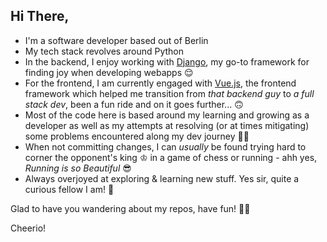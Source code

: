 ## Hi There,

- I'm a software developer based out of Berlin
- My tech stack revolves around Python
- In the backend, I enjoy working with [Django](https://www.djangoproject.com/), my go-to framework for finding joy when
  developing webapps 😌
- For the frontend, I am currently engaged with [Vue.js](https://vuejs.org/), the frontend framework which helped me
  transition from _that backend guy_ to _a full stack dev_, been a fun ride and on it goes further... 🙃
- Most of the code here is based around my learning and growing as a developer as well as my attempts at resolving (or
  at times mitigating) some problems encountered along my dev journey 💪🏼
- When not committing changes, I can _usually_ be found trying hard to corner the opponent's king ♔ in a game of chess
  or running - ahh yes, _Running is so Beautiful_ 😎
- Always overjoyed at exploring & learning new stuff. Yes sir, quite a curious fellow I am! 🤭

Glad to have you wandering about my repos, have fun! 🙌🏼

Cheerio!
